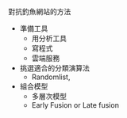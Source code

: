 對抗釣魚網站的方法

* 準備工具
  * 用分析工具
  * 寫程式
  * 雲端服務
* 挑選適合的分類演算法
  * Randomlist, 
* 組合模型
  * 多層次模型
  * Early Fusion or Late fusion



